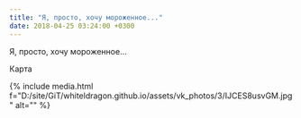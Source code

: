 ```yaml
---
title: "Я, просто, хочу мороженное..."
date: 2018-04-25 03:24:00 +0300
---
```


Я, просто, хочу мороженное...

Карта

{% include media.html f="D:/site/GiT/whiteldragon.github.io/assets/vk_photos/3/IJCES8usvGM.jpg" alt="" %}
